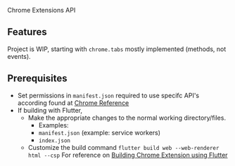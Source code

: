 Chrome Extensions API


## Features
 
Project is WIP, starting with `chrome.tabs` mostly implemented (methods, not events).

## Prerequisites

* Set permissions in `manifest.json` required to use specifc API's according found at [Chrome Reference](https://developer.chrome.com/docs/extensions/reference)
* If building with Flutter, 
	* Make the appropriate changes to the normal working directory/files. 
		- Examples: 
		* `manifest.json` (example: service workers)
		* `index.json`
	*  Customize the build command `flutter build web --web-renderer html --csp`
For reference on [Building Chrome Extension using Flutter](https://medium.com/flutter-community/building-a-chrome-extension-using-flutter-aeb100a6d6c)
